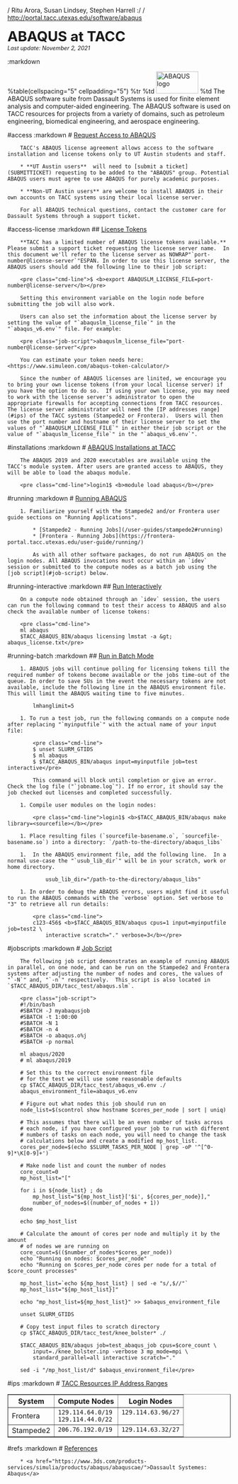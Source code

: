 / Ritu Arora, Susan Lindsey, Stephen Harrell :/
/ http://portal.tacc.utexas.edu/software/abaqus
<p><span style="font-size:225%; font-weight:bold;">ABAQUS at TACC</span><br>
<span style="font-size:90%"><i>Last update: November 2, 2021</i></span></p>

:markdown


%table(cellspacing="5" cellpadding="5")
	%tr
		%td <img alt="ABAQUS logo" src="/documents/10157/1667013/ABAQUS+logo+xxx/8e183ac7-66fe-4828-8a53-330518ee1667?t=1621953239000" style="width: 95px; height: 50px;" />
		%td The ABAQUS software suite from Dassault Systems is used for finite element analysis and computer-aided engineering.  The ABAQUS software is used on TACC resources for projects from a variety of domains, such as petroleum engineering, biomedical engineering, and aerospace engineering. 

#access
	:markdown
		# [Request Access to ABAQUS](#access)

		TACC's ABAQUS license agreement allows access to the software installation and license tokens only to UT Austin students and staff. 

		* **UT Austin users**  will need to [submit a ticket](SUBMITTICKET) requesting to be added to the "ABAQUS" group. Potential ABAQUS users must agree to use ABAQUS for purely academic purposes. 

		* **Non-UT Austin users** are welcome to install ABAQUS in their own accounts on TACC systems using their local license server.

		For all ABAQUS technical questions, contact the customer care for Dassault Systems through a support ticket.

#access-license
	:markdown
		## [License Tokens](#access-license)

		**TACC has a limited number of ABAQUS license tokens available.** Please submit a support ticket requesting the license server name.  In this document we'll refer to the license server as NOWRAP"`port-number@license-server`"ESPAN. In order to use this license server, the ABAQUS users should add the following line to their job script: 

		<pre class="cmd-line">$ <b>export ABAQUSLM_LICENSE_FILE=port-number@license-server</b></pre>

		Setting this environment variable on the login node before submitting the job will also work.

		Users can also set the information about the license server by setting the value of "`abaquslm_license_file`" in the "`abaqus_v6.env`" file. For example: 

		<pre class="job-script">abaquslm_license_file="port-number@license-server"</pre>

		You can estimate your token needs here: <https://www.simuleon.com/abaqus-token-calculator/>

		Since the number of ABAQUS licenses are linited, we encourage you to bring your own license tokens (from your local license server) if you have the option to do so.  If using your own license, you may need to work with the license server's administrator to open the appropriate firewalls for accepting connections from TACC resources. The license server administrator will need the [IP addresses range](#ips) of the TACC systems (Stampede2 or Frontera).  Users will then use the port number and hostname of their license server to set the values of "`ABAQUSLM_LICENSE_FILE`" in either their job script or the value of "`abaquslm_license_file`" in the "`abaqus_v6.env`".

#installations
	:markdown
		# [ABAQUS Installations at TACC](#installations)

		The ABAQUS 2019 and 2020 executables are available using the TACC's module system. After users are granted access to ABAQUS, they will be able to load the abaqus module.

		<pre class="cmd-line">login1$ <b>module load abaqus</b></pre>

#running
	:markdown
		# [Running ABAQUS](#running)

		1. Familiarize yourself with the Stampede2 and/or Frontera user guide sections on "Running Applications".

			* [Stampede2 - Running Jobs](/user-guides/stampede2#running)
			* [Frontera - Running Jobs](https://frontera-portal.tacc.utexas.edu/user-guide/running/)

			As with all other software packages, do not run ABAQUS on the login nodes. All ABAQUS invocations must occur within an `idev` session or submitted to the compute nodes as a batch job using the [job script](#job-script) below.


#running-interactive
	:markdown
		## [Run Interactively](#running-interactive)

		On a compute node obtained through an `idev` session, the users can run the following command to test their access to ABAQUS and also check the available number of license tokens:

		<pre class="cmd-line">
		ml abaqus 
		$TACC_ABAQUS_BIN/abaqus licensing lmstat -a &gt; abaqus_license.txt</pre>

#running-batch
	:markdown
		## [Run in Batch Mode](#running-batch)

		1. ABAQUS jobs will continue polling for licensing tokens till the required number of tokens become available or the jobs time-out of the queue. In order to save SUs in the event the necessary tokens are not available, include the following line in the ABAQUS environment file. This will limit the ABAQUS waiting time to five minutes. 

			lmhanglimit=5

		1. To run a test job, run the following commands on a compute node after replacing "`myinputfile`" with the actual name of your input file:

			<pre class="cmd-line">
			$ unset SLURM_GTIDS
			$ ml abaqus
			$ $TACC_ABAQUS_BIN/abaqus input=myinputfile job=test interactive</pre>

			This command will block until completion or give an error. Check the log file ("`jobname.log`"). If no error, it should say the job checked out licenses and completed successfully.

		1. Compile user modules on the login nodes:

			<pre class="cmd-line">login1$ <b>$TACC_ABAQUS_BIN/abaqus make library=<sourcefile></b></pre>

		1. Place resulting files (`sourcefile-basename.o`, `sourcefile-basename.so`) into a directory: `/path-to-the-directory/abaqus_libs`

		1.	In the ABAQUS environment file, add the following line.  In a normal use-case the "`usub_lib_dir`" will be in your scratch, work or home directory. 

				usub_lib_dir="/path-to-the-directory/abaqus_libs"

		1. In order to debug the ABAQUS errors, users might find it useful to run the ABAQUS commands with the `verbose` option. Set verbose to "3" to retrieve all run details:

			<pre class="cmd-line">
			c123-456$ <b>$TACC_ABAQUS_BIN/abaqus cpus=1 input=myinputfile job=test2 \
				interactive scratch="." verbose=3</b></pre>

#jobscripts
	:markdown
		# [Job Script](#jobscript)

		The following job script demonstrates an example of running ABAQUS in parallel, on one node, and can be run on the Stampede2 and Frontera systems after adjusting the number of nodes and cores, the values of "`-N`" and, "`-n`" respectively.  This script is also located in `$TACC_ABAQUS_DIR/tacc_test/abaqus.slm`.

		<pre class="job-script">
		#!/bin/bash
		#SBATCH -J myabaqusjob
		#SBATCH -t 1:00:00
		#SBATCH -N 1
		#SBATCH -n 4
		#SBATCH -o abaqus.o%j
		#SBATCH -p normal

		ml abaqus/2020
		# ml abaqus/2019

		# Set this to the correct environment file
		# for the test we will use some reasonable defaults
		cp $TACC_ABAQUS_DIR/tacc_test/abaqus_v6.env ./
		abaqus_environment_file=abaqus_v6.env

		# Figure out what nodes this job should run on
		node_list=$(scontrol show hostname $cores_per_node | sort | uniq)
		
		# This assumes that there will be an even number of tasks across
		# each node, if you have configured your job to run with different
		# numbers of tasks on each node, you will need to change the task
		# calculations below and create a modified mp_host_list.
		cores_per_node=$(echo $SLURM_TASKS_PER_NODE | grep -oP '^[^0-9]*\K[0-9]+')
		
		# Make node list and count the number of nodes
		core_count=0
		mp_host_list="["
		
		for i in ${node_list} ; do
			mp_host_list="${mp_host_list}['$i', ${cores_per_node}],"
			number_of_nodes=$((number_of_nodes + 1))
		done
		
		echo $mp_host_list
		
		# Calculate the amount of cores per node and multiply it by the amount
		# of nodes we are running on
		core_count=$(($number_of_nodes*$cores_per_node))
		echo "Running on nodes: $cores_per_node"
		echo "Running on $cores_per_node cores per node for a total of $core_count processes"
		
		mp_host_list=`echo ${mp_host_list} | sed -e "s/,$//"`
		mp_host_list="${mp_host_list}]"

		echo "mp_host_list=${mp_host_list}" >> $abaqus_environment_file

		unset SLURM_GTIDS
		
		# Copy test input files to scratch directory
		cp $TACC_ABAQUS_DIR/tacc_test/knee_bolster* ./
		
		$TACC_ABAQUS_BIN/abaqus job=test_abaqus_job cpus=$core_count \
			input=./knee_bolster.inp -verbose 3 mp_mode=mpi \
			standard_parallel=all interactive scratch="."
		
		sed -i "/mp_host_list/d" $abaqus_environment_file</pre>

#ips
	:markdown
		# [TACC Resources IP Address Ranges](#ips)

<table border='1' cellpadding="5">
<tr>
<th>System</th>
<th>Compute Nodes</th>
<th>Login Nodes</th>
</tr>
<td>Frontera</code></td>
<td valign="top"><code>129.114.64.0/19<br>129.114.44.0/22</code></td>
<td valign="top"><code>129.114.63.96/27</code></td>
</tr>
<tr>
<td>Stampede2</td>
<td valign="top"><code>206.76.192.0/19</code></td>
<td valign="top"><code>129.114.63.32/27</code></td>
</tr>
<tr>
</table>

#refs
	:markdown
		# [References](#refs)

		* <a href="https://www.3ds.com/products-services/simulia/products/abaqus/abaquscae/">Dassault Systemes: Abaqus</a>

